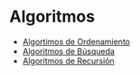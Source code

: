 # Algoritmos

- [Algortimos de Ordenamiento](sorting-algorithms/README.md)
- [Algoritmos de Búsqueda](searching-algorithms/README.md)
- [Algoritmos de Recursión](recursive-algoritmhs/README.md)